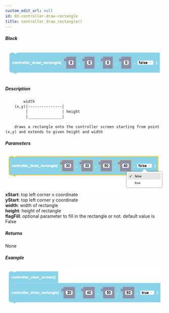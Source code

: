 ```yaml
---
custom_edit_url: null
id: 03-controller-draw-rectangle
title: controller_draw_rectangle()
---
```


##### Block

![controller draw rectangle block image](controller_draw_rectangle.PNG)<br />

##### Description

            width
        (x,y)|---------------|
             |               | height
             |_______________|

        draws a rectangle onto the controller screen starting from point (x,y) and extends to given height and width

##### Parameters
![controller draw rectangle block image](controller_draw_rectangle_params.PNG) <br />
**xStart**: top left corner x coordinate <br />
**yStart**: top left corner y coordinate <br />
**width**: width of rectangle <br />
**height**: height of rectangle <br />
**flagFill**: optional parameter to fill in the rectangle or not. default value is False

##### Returns

None

##### Example

![controller draw rectangle example](controller_draw_rectangle_example.PNG)